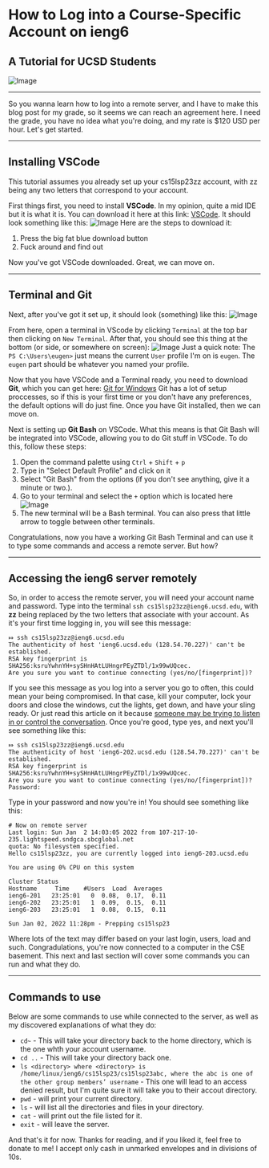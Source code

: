 # How to Log into a Course-Specific Account on ieng6
## A Tutorial for UCSD Students

![Image](https://github.com/Eugene-Myong/cse15l-lab-reports/blob/main/hi%20shitpost.jpg)

---

So you wanna learn how to log into a remote server, and I have to make this blog post for my grade, so it seems we can reach an agreement here. I need the grade, you have no idea what you're doing, and my rate is $120 USD per hour. Let's get started.

---
## Installing VSCode

This tutorial assumes you already set up your cs15lsp23zz account, with zz being any two letters that correspond to your account.

First things first, you need to install **VSCode**. In my opinion, quite a mid IDE but it is what it is. You can download it here at this link: [VSCode](https://code.visualstudio.com/).
It should look something like this: ![Image](https://github.com/Eugene-Myong/cse15l-lab-reports/blob/main/vsc%20menu%20screenshot.png)
Here are the steps to download it: 
1. Press the big fat blue download button
2. Fuck around and find out

Now you've got VSCode downloaded. Great, we can move on.

---
## Terminal and Git

Next, after you've got it set up, it should look (something) like this: ![Image](https://github.com/Eugene-Myong/cse15l-lab-reports/blob/main/vsc%20main%20menu%20screenshot.png)

From here, open a terminal in VScode by clicking `Terminal` at the top bar then clicking on `New Terminal`.
After that, you should see this thing at the bottom (or side, or somewhere on screen): ![Image](https://github.com/Eugene-Myong/cse15l-lab-reports/blob/main/vsc%20terminal%20menu%20screenshot.png)
Just a quick note: The `PS C:\Users\eugen>` just means the current `User` profile I'm on is `eugen`. The `eugen` part should be whatever you named your profile.

Now that you have VSCode and a Terminal ready, you need to download **Git**, which you can get here: [Git for Windows](https://gitforwindows.org/)
Git has a lot of setup proccesses, so if this is your first time or you don't have any preferences, the default options will do just fine.
Once you have Git installed, then we can move on.

Next is setting up **Git Bash** on VSCode. What this means is that Git Bash will be integrated into VSCode, allowing you to do Git stuff in VSCode.
To do this, follow these steps:
1. Open the command palette using `Ctrl` + `Shift` + `p`
2. Type in "Select Default Profile" and click on it 
3. Select "Git Bash" from the options (if you don't see anything, give it a minute or two.).
4. Go to your terminal and select the `+` option which is located here ![Image](https://github.com/Eugene-Myong/cse15l-lab-reports/blob/main/vsc%20terminal%20menu%202%20ss.png)
5. The new terminal will be a Bash terminal. You can also press that little arrow to toggle between other terminals.

Congratulations, now you have a working Git Bash Terminal and can use it to type some commands and access a remote server. But how? 

---
## Accessing the ieng6 server remotely

So, in order to access the remote server, you will need your account name and password.
Type into the terminal `ssh cs15lsp23zz@ieng6.ucsd.edu`, with **zz** being replaced by the two letters that associate with your account.
As it's your first time logging in, you will see this message: 
```
⤇ ssh cs15lsp23zz@ieng6.ucsd.edu
The authenticity of host 'ieng6.ucsd.edu (128.54.70.227)' can't be established.
RSA key fingerprint is SHA256:ksruYwhnYH+sySHnHAtLUHngrPEyZTDl/1x99wUQcec.
Are you sure you want to continue connecting (yes/no/[fingerprint])? 
```
If you see this message as you log into a server you go to often, this could mean your being compromised. In that case, kill your computer, lock your doors and close the windows, cut the lights, get down, and have your sling ready. Or just read this article on it because [someone may be trying to listen in or control the conversation](https://superuser.com/questions/421074/ssh-the-authenticity-of-host-host-cant-be-established/421084#421084).
Once you're good, type yes, and next you'll see something like this: 
```
⤇ ssh cs15lsp23zz@ieng6.ucsd.edu
The authenticity of host 'ieng6-202.ucsd.edu (128.54.70.227)' can't be established.
RSA key fingerprint is SHA256:ksruYwhnYH+sySHnHAtLUHngrPEyZTDl/1x99wUQcec.
Are you sure you want to continue connecting (yes/no/[fingerprint])? 
Password: 
```
Type in your password and now you're in! You should see something like this:
```
# Now on remote server
Last login: Sun Jan  2 14:03:05 2022 from 107-217-10-235.lightspeed.sndgca.sbcglobal.net
quota: No filesystem specified.
Hello cs15lsp23zz, you are currently logged into ieng6-203.ucsd.edu

You are using 0% CPU on this system

Cluster Status 
Hostname     Time    #Users  Load  Averages  
ieng6-201   23:25:01   0  0.08,  0.17,  0.11
ieng6-202   23:25:01   1  0.09,  0.15,  0.11
ieng6-203   23:25:01   1  0.08,  0.15,  0.11

Sun Jan 02, 2022 11:28pm - Prepping cs15lsp23
```
Where lots of the text may differ based on your last login, users, load and such.
Congradulations, you're now connected to a computer in the CSE basement. 
This next and last section will cover some commands you can run and what they do.

---
## Commands to use

Below are some commands to use while connected to the server, as well as my discovered explanations of what they do:
* `cd~` - This will take your directory back to the home directory, which is the one whth your account username.
* `cd ..` - This will take your directory back one.
* `ls <directory> where <directory> is /home/linux/ieng6/cs15lsp23/cs15lsp23abc, where the abc is one of the other group members’ username` - This one will lead to an access denied result, but I'm quite sure it will take you to their accout directory.
* `pwd` - will print your current directory.
* `ls` - will list all the directories and files in your directory.
* `cat` - will print out the file listed for it.
* `exit` - will leave the server.


And that's it for now. Thanks for reading, and if you liked it, feel free to donate to me! I accept only cash in unmarked envelopes and in divisions of 10s.


